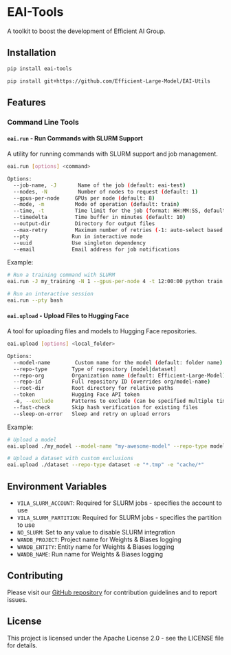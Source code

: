 # EAI-Tools

A toolkit to boost the development of Efficient AI Group.

## Installation

```bash
pip install eai-tools
```

```bash
pip install git+https://github.com/Efficient-Large-Model/EAI-Utils
```

## Features

### Command Line Tools

#### `eai.run` - Run Commands with SLURM Support

A utility for running commands with SLURM support and job management.

```bash
eai.run [options] <command>

Options:
  --job-name, -J       Name of the job (default: eai-test)
  --nodes, -N          Number of nodes to request (default: 1)
  --gpus-per-node     GPUs per node (default: 8)
  --mode, -m          Mode of operation (default: train)
  --time, -t          Time limit for the job (format: HH:MM:SS, default: 4:00:00)
  --timedelta         Time buffer in minutes (default: 10)
  --output-dir        Directory for output files
  --max-retry         Maximum number of retries (-1: auto-select based on mode)
  --pty              Run in interactive mode
  --uuid             Use singleton dependency
  --email            Email address for job notifications
```

Example:
```bash
# Run a training command with SLURM
eai.run -J my_training -N 1 --gpus-per-node 4 -t 12:00:00 python train.py

# Run an interactive session
eai.run --pty bash
```

#### `eai.upload` - Upload Files to Hugging Face

A tool for uploading files and models to Hugging Face repositories.

```bash
eai.upload [options] <local_folder>

Options:
  --model-name        Custom name for the model (default: folder name)
  --repo-type        Type of repository [model|dataset]
  --repo-org         Organization name (default: Efficient-Large-Model)
  --repo-id          Full repository ID (overrides org/model-name)
  --root-dir         Root directory for relative paths
  --token            Hugging Face API token
  -e, --exclude      Patterns to exclude (can be specified multiple times)
  --fast-check       Skip hash verification for existing files
  --sleep-on-error   Sleep and retry on upload errors
```

Example:
```bash
# Upload a model
eai.upload ./my_model --model-name "my-awesome-model" --repo-type model

# Upload a dataset with custom exclusions
eai.upload ./dataset --repo-type dataset -e "*.tmp" -e "cache/*"
```

## Environment Variables

- `VILA_SLURM_ACCOUNT`: Required for SLURM jobs - specifies the account to use
- `VILA_SLURM_PARTITION`: Required for SLURM jobs - specifies the partition to use
- `NO_SLURM`: Set to any value to disable SLURM integration
- `WANDB_PROJECT`: Project name for Weights & Biases logging
- `WANDB_ENTITY`: Entity name for Weights & Biases logging
- `WANDB_NAME`: Run name for Weights & Biases logging

## Contributing

Please visit our [GitHub repository](https://github.com/Efficient-Large-Model/EAI-Utils) for contribution guidelines and to report issues.

## License

This project is licensed under the Apache License 2.0 - see the LICENSE file for details.
